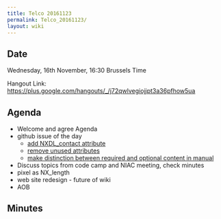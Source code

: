 ```yaml
---
title: Telco 20161123
permalink: Telco_20161123/
layout: wiki
---
```


Date
----

Wednesday, 16th November, 16:30 Brussels Time

Hangout Link:
<https://plus.google.com/hangouts/_/j72qwlvegiojjpt3a36pfhow5ua>

Agenda
------

-   Welcome and agree Agenda
-   github issue of the day
    -   [add NXDL\_contact
        attribute](https://github.com/nexusformat/definitions/issues/451)
    -   [remove unused
        attributes](https://github.com/nexusformat/definitions/issues/330)
    -   [make distinction between required and optional content in
        manual](https://github.com/nexusformat/definitions/issues/277)
-   Discuss topics from code camp and NIAC meeting, check minutes
-   pixel as NX\_length
-   web site redesign - future of wiki
-   AOB

Minutes
-------
